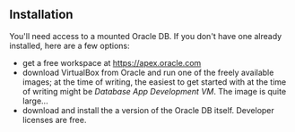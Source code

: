 ## Installation

You'll need access to a mounted Oracle DB. If you don't have one already installed, here are a few options:
* get a free workspace at https://apex.oracle.com
* download VirtualBox from Oracle and run one of the freely available images; at the time of writing, the easiest to get started with at the time of writing might be _Database App Development VM_.
The image is quite large...
* download and install the a version of the Oracle DB itself. Developer licenses are free.
